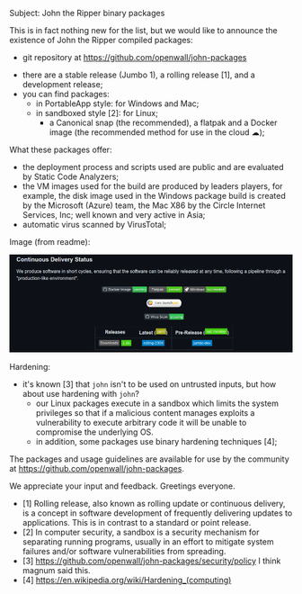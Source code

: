 Subject: John the Ripper binary packages

This is in fact nothing new for the list, but we would like to announce the existence of John the Ripper compiled packages:
* git repository at https://github.com/openwall/john-packages

- there are a stable release (Jumbo 1), a rolling release [1], and a development release;
- you can find packages:
   - in PortableApp style: for Windows and Mac;
   - in sandboxed style [2]: for Linux;
     - a Canonical snap (the recommended), a flatpak and a Docker image (the recommended method for use in the cloud ☁);

What these packages offer:
- the deployment process and scripts used are public and are evaluated by Static Code Analyzers;
- the VM images used for the build are produced by leaders players, for example, the disk image used in the Windows package build is created by the Microsoft (Azure) team, the Mac X86 by the Circle Internet Services, Inc; well known and very active in Asia;
- automatic virus scanned by VirusTotal;

Image (from readme):

![Deployment Process](deployment.png)

Hardening:
- it's known [3] that `john` isn't to be used on untrusted inputs, but how about use hardening with `john`?
   - our Linux packages execute in a sandbox which limits the system privileges so that if a malicious content manages exploits a vulnerability to execute arbitrary code it will be unable to compromise the underlying OS.
   - in addition, some packages use binary hardening techniques [4];

The packages and usage guidelines are available for use by the community at https://github.com/openwall/john-packages.

We appreciate your input and feedback. Greetings everyone.

- [1] Rolling release, also known as rolling update or continuous delivery, is a concept in software development of
      frequently delivering updates to applications. This is in contrast to a standard or point release.
- [2] In computer security, a sandbox is a security mechanism for separating running programs, usually in an effort
      to mitigate system failures and/or software vulnerabilities from spreading.
- [3] https://github.com/openwall/john-packages/security/policy I think magnum said this.
- [4] https://en.wikipedia.org/wiki/Hardening_(computing)